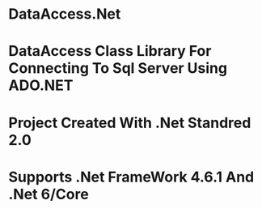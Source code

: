 # DataAccess.Net
# DataAccess Class Library For Connecting To Sql Server Using ADO.NET
# Project Created With .Net Standred 2.0 
# Supports .Net FrameWork 4.6.1 And .Net 6/Core
